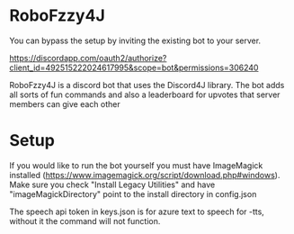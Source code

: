 # RoboFzzy4J

You can bypass the setup by inviting the existing bot to your server.

https://discordapp.com/oauth2/authorize?client_id=492515222024617995&scope=bot&permissions=306240

RoboFzzy4J is a discord bot that uses the Discord4J library. The bot adds all sorts of fun commands and also a leaderboard for upvotes that server members can give each other

# Setup

If you would like to run the bot yourself you must have ImageMagick installed (https://www.imagemagick.org/script/download.php#windows). Make sure you check "Install Legacy Utilities" and have "imageMagickDirectory" point to the install directory in config.json

The speech api token in keys.json is for azure text to speech for -tts, without it the command will not function.

